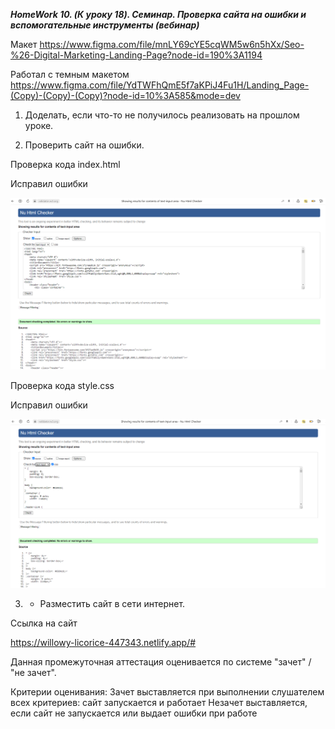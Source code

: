 ***HomeWork 10. (К уроку 18). Семинар. Проверка сайта на ошибки и вспомогательные инструменты (вебинар)***

Макет https://www.figma.com/file/mnLY69cYE5cqWM5w6n5hXx/Seo-%26-Digital-Marketing-Landing-Page?node-id=190%3A1194

Работал с темным макетом https://www.figma.com/file/YdTWFhQmE5f7aKPiJ4Fu1H/Landing_Page-(Copy)-(Copy)-(Copy)?node-id=10%3A585&mode=dev


1. Доделать, если что-то не получилось реализовать на прошлом уроке.

2. Проверить сайт на ошибки. 

Проверка кода index.html

Исправил ошибки

![](validator_html.png)

Проверка кода style.css 

Исправил ошибки

![](validator_css.png)


3. * Разместить сайт в сети интернет.

Ссылка на сайт

https://willowy-licorice-447343.netlify.app/#


Данная промежуточная аттестация оценивается по системе "зачет" / "не зачет".

Критерии оценивания:
Зачет выставляется при выполнении слушателем всех критериев: сайт запускается и работает
Незачет выставляется, если сайт не запускается или выдает ошибки при работе

